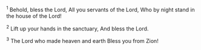 <sup>1</sup> 
Behold, bless the Lord, All you servants of the Lord, Who by night stand in the house of the Lord! 

<sup>2</sup> 
Lift up your hands in the sanctuary, And bless the Lord. 

<sup>3</sup> 
The Lord who made heaven and earth Bless you from Zion!